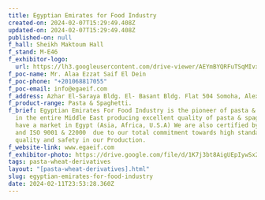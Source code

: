 ```yaml
---
title: Egyptian Emirates for Food Industry
created-on: 2024-02-07T15:29:49.408Z
updated-on: 2024-02-07T15:29:49.408Z
published-on: null
f_hall: Sheikh Maktoum Hall
f_stand: M-E46
f_exhibitor-logo:
  url: https://lh3.googleusercontent.com/drive-viewer/AEYmBYQRFuTSqMIvx7bhdhNZtqhLEalaimNUQwcAdd3kkWhNSBBhpn-FiEivOZ8s3BQ8Zem1VrAGrAOG_OHoLQZwLpCnNdMEhQ=s1600
f_poc-name: Mr. Alaa Ezzat Saif El Dein
f_poc-phone: "+201068817055"
f_poc-email: info@egaeif.com
f_address: Azhar El-Saraya Bldg. El- Basant Bldg. Flat 504 Somoha, Alexandria, Egypt.
f_product-range: Pasta & Spaghetti.
f_brief: Egyptian Emirates For Food Industry is the pioneer of pasta & spaghetti
  in the entire Middle East producing excellent quality of pasta & spaghetti. We
  have a market in Egypt (Asia, Africa, U.S.A) We are also certified by HACCP
  and ISO 9001 & 22000  due to our total commitment towards high standard of
  quality and safety in our Production.
f_website-link: www.egaeif.com
f_exhibitor-photo: https://drive.google.com/file/d/1K7j3bt8AigUEpIywSx28M7NpaAqFRyN7/view?usp=drive_link
tags: pasta-wheat-derivatives
layout: "[pasta-wheat-derivatives].html"
slug: egyptian-emirates-for-food-industry
date: 2024-02-11T23:53:28.360Z
---
```

